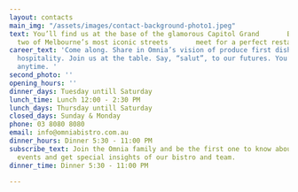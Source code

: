 ```yaml
---
layout: contacts
main_img: "/assets/images/contact-background-photo1.jpeg"
text: You’ll find us at the base of the glamorous Capitol Grand       Building, where
  two of Melbourne’s most iconic streets       meet for a perfect restaurant rendezvous.
career_text: 'Come along. Share in Omnia’s vision of produce first dishes and old-world
  hospitality. Join us at the table. Say, “salut”, to our futures. You’re welcome
  anytime. '
second_photo: ''
opening_hours: ''
dinner_days: Tuesday untill Saturday
lunch_time: Lunch 12:00 - 2:30 PM
lunch_days: Thursday untill Saturday
closed_days: Sunday & Monday
phone: 03 8080 8080
email: info@omniabistro.com.au
dinner_hours: Dinner 5:30 - 11:00 PM
subscribe_text: Join the Omnia family and be the first one to know about new dishes,
  events and get special insights of our bistro and team.
dinner_time: Dinner 5:30 - 11:00 PM

---
```

